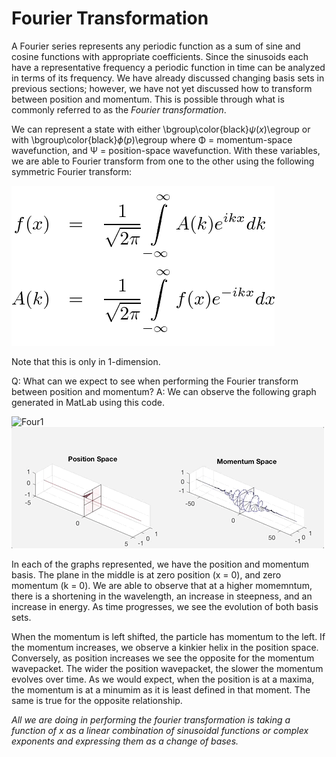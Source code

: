 # Fourier Transformation

A Fourier series represents any periodic function as a sum of sine and cosine functions with appropriate coefficients. 
Since the sinusoids each have a representative frequency a periodic function in time can be analyzed in terms of its frequency. 
We have already discussed changing basis sets in previous sections; however, we have not yet discussed how to transform between position and momentum. This is possible through what is commonly referred to as the *Fourier transformation*.

We can represent a state with either \bgroup\color{black}$\psi(x)$\egroup or with \bgroup\color{black}$\phi(p)$\egroup where 
Φ = momentum-space wavefunction, and Ψ = position-space wavefunction. 
With these variables, we are able to Fourier transform from one to the other using the following symmetric Fourier transform:

![Fourier](/fourier.png) 

Note that this is only in 1-dimension. 

Q: What can we expect to see when performing the Fourier transform between position and momentum?
A: We can observe the following graph generated in MatLab using this code.

![Four1](/four2.gif) 
![Four2](/four3.gif)

In each of the graphs represented, we have the position and momentum basis. The plane in the middle is at zero position (x = 0), and
zero momentum (k = 0). We are able to observe that at a higher momemntum, there is a shortening in the wavelength, 
an increase in steepness, and an increase in energy. As time progresses, we see the evolution of both basis sets.

When the momentum is left shifted, the particle has momentum to the left. If the momentum increases, we observe a kinkier helix in the position space. Conversely, as position increases we see the opposite for the momentum wavepacket. The wider the position wavepacket, the slower the momentum evolves over time. As we would expect, when the position is at a maxima, the momentum is at a minumim as it is least defined in that moment. The same is true for the opposite relationship. 

*All we are doing in performing the fourier transformation is taking a function of x as a linear combination of sinusoidal functions or complex exponents and expressing them as a change of bases.*



